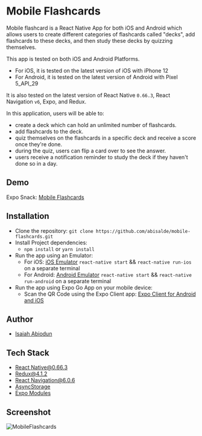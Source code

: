 # Mobile Flashcards

Mobile flashcard is a React Native App for both iOS and Android which allows users to create different categories of flashcards called "decks", add flashcards to these decks, and then study these decks by quizzing themselves.

This app is tested on both iOS and Android Platforms.

- For iOS, it is tested on the latest version of iOS with iPhone 12
- For Android, it is tested on the latest version of Android with Pixel 5_API_29

It is also tested on the latest version of React Native `0.66.3`, React Navigation `v6`, Expo, and Redux.

In this application, users will be able to:

- create a deck which can hold an unlimited number of flashcards.
- add flashcards to the deck.
- quiz themselves on the flashcards in a specific deck and receive a score once they're done.
- during the quiz, users can flip a card over to see the answer.
- users receive a notification reminder to study the deck if they haven't done so in a day.

## Demo

Expo Snack: [Mobile Flashcards](https://snack.expo.dev/@abisalde/mobileflashcards)

## Installation

- Clone the repository:
  `git clone https://github.com/abisalde/mobile-flashcards.git`
- Install Project dependencies:
  - `npm install` or `yarn install`
- Run the app using an Emulator:
  - For iOS: [iOS Emulator](https://reactnative.dev/docs/0.65/environment-setup) `react-native start` && `react-native run-ios` on a separate terminal
  - For Android: [Android Emulator](https://reactnative.dev/docs/0.65/environment-setup) `react-native start` && `react-native run-android` on a separate terminal
- Run the app using Expo Go App on your mobile device:
  - Scan the QR Code using the Expo Client app: [Expo Client for Android and iOS](https://snack.expo.dev/@abisalde/mobileflashcards)

## Author

- [Isaiah Abiodun](https://linkedin.com/in/abisalde)

## Tech Stack

- [React Native@0.66.3](https://reactnative.dev/)
- [Redux@4.1.2](https://redux.js.org/)
- [React Navigation@6.0.6](https://reactnavigation.org/)
- [AsyncStorage](https://react-native-async-storage.github.io/async-storage/)
- [Expo Modules](https://docs.expo.dev/bare/installing-expo-modules/)

## Screenshot

![MobileFlashcards](https://i.imgur.com/p5p54T8.jpg)
